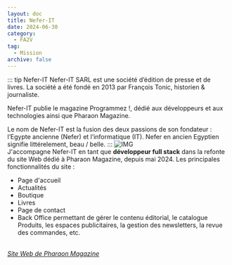 ```yaml
---
layout: doc
title: Nefer-IT
date: 2024-06-30
category:
  - FA2V
tag:
  - Mission
archive: false
---
```


::: tip Nefer-IT
Nefer-IT SARL est une société d’édition de presse et de livres. La société a été fondé en 2013 par François Tonic, historien & journaliste.

Nefer-IT publie le magazine Programmez !, dédié aux développeurs et aux technologies ainsi que Pharaon Magazine.

Le nom de Nefer-IT est la fusion des deux passions de son fondateur : l’Egypte ancienne (Nefer) et l’informatique (IT). Nefer en ancien Egyptien signifie littérelement, beau / belle.
:::
![IMG](/assets/img/logo_neferIT.webp "Product management")
<br>
J'accompagne Nefer-IT en tant que **développeur full stack** dans la refonte du site Web dédié à Pharaon Magazine, depuis mai 2024. Les principales fonctionnalités du site :

- Page d'accueil
- Actualités
- Boutique
- Livres
- Page de contact
- Back Office permettant de gérer le contenu éditorial, le catalogue Produits, les espaces publicitaires, la gestion des newsletters, la revue des commandes, etc.



<br>
<i><a target="_blank" href="https://www.pharaon-magazine.fr/">Site Web de Pharaon Magazine</a></i>